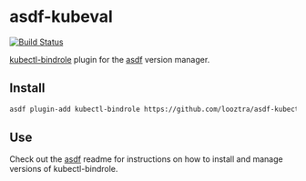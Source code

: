 # asdf-kubeval

[![Build Status](https://travis-ci.org/looztra/asdf-kubectl-bindrole.svg?branch=master)](https://travis-ci.org/looztra/asdf-kubectl-bindrole)

[kubectl-bindrole](https://github.com/Ladicle/kubectl-bindrole) plugin for the [asdf](https://github.com/asdf-vm/asdf) version manager.

## Install

```bash
asdf plugin-add kubectl-bindrole https://github.com/looztra/asdf-kubectl-bindrole
```

## Use

Check out the [asdf](https://github.com/asdf-vm/asdf) readme for instructions on how to install and manage versions of kubectl-bindrole.
